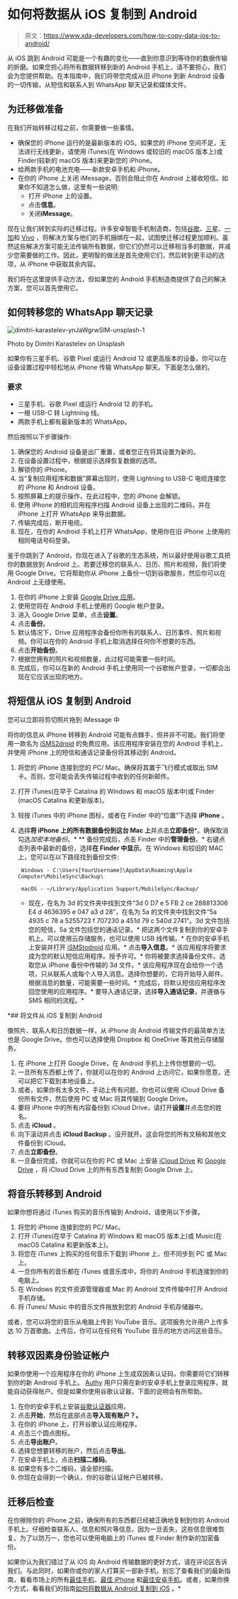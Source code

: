 # 如何将数据从 iOS 复制到 Android

> 原文：<https://www.xda-developers.com/how-to-copy-data-ios-to-android/>

从 iOS 跳到 Android 可能是一个有趣的变化——直到你意识到等待你的数据传输的折磨。如果您担心将所有数据转移到新的 Android 手机上，请不要担心，我们会为您提供帮助。在本指南中，我们将带您完成从旧 iPhone 到新 Android 设备的一切传输，从短信和联系人到 WhatsApp 聊天记录和媒体文件。

## 为迁移做准备

在我们开始转移过程之前，你需要做一些事情。

*   确保您的 iPhone 运行的是最新版本的 iOS。如果您的 iPhone 空间不足，无法进行无线更新，请使用 iTunes(在 Windows 或较旧的 macOS 版本上)或 Finder(较新的 macOS 版本)来更新您的 iPhone。
*   给两款手机的电池充电——新款安卓手机和 iPhone。
*   在你的 iPhone 上关闭 iMessage，否则会阻止你在 Android 上接收短信。如果你不知道怎么做，这里有一些说明:
    *   打开 iPhone 上的设置。
    *   点击**信息**。
    *   关闭**iMessage**。

现在让我们转到实际的迁移过程。许多安卓智能手机制造商，包括[谷歌](https://support.google.com/pixelphone/answer/7129740)、[三星](https://shop-links.co/1744884835776211546?u1=217dd429-1022-403e-9aed-3d8e836c2cd3)、[一加](https://support.oneplus.com/app/answers/detail/a_id/5026/~/oneplus-switch-guidelines)和 [Vivo](https://www.vivo.com/sg/support/questionList?categoryId=10986) ，将解决方案与他们的手机捆绑在一起，试图使迁移过程更加顺利。虽然这些解决方案可能无法传输所有数据，但它们仍然可以迁移相当多的数据，并减少您需要做的工作。因此，更明智的做法是首先使用它们，然后转到更手动的选项，从 iPhone 中获取其余内容。

我们将在这里提供手动方法，但如果您的 Android 手机制造商提供了自己的解决方案，您可以首先使用它。

## 如何转移您的 WhatsApp 聊天记录

 <picture>![dimitri-karastelev-ynJaWgrwSlM-unsplash-1](img/69885f45c7c143a46069d29904e2ae3a.png)</picture> 

Photo by Dimitri Karastelev on Unsplash

如果你有三星手机、谷歌 Pixel 或运行 Android 12 或更高版本的设备，你可以在设备设置过程中轻松地从 iPhone 传输 WhatsApp 聊天。下面是怎么做的。

### 要求

*   三星手机、谷歌 Pixel 或运行 Android 12 的手机。
*   一根 USB-C 转 Lightning 线。
*   两款手机上都有最新版本的 WhatsApp。

然后按照以下步骤操作:

1.  确保您的 Android 设备是出厂重置，或者您正在将其设置为新的。
2.  在设备设置过程中，根据提示选择恢复数据的选项。
3.  解锁你的 iPhone。
4.  当“复制应用程序和数据”屏幕出现时，使用 Lightning to USB-C 电缆连接您的 iPhone 和 Android 设备。
5.  按照屏幕上的提示操作，在此过程中，您的 iPhone 会解锁。
6.  使用 iPhone 的相机应用程序扫描 Android 设备上出现的二维码，并在 iPhone 上打开 WhatsApp 来导出数据。
7.  传输完成后，断开电缆。
8.  现在，在你的 Android 手机上打开 WhatsApp，使用你在旧 iPhone 上使用的相同电话号码登录。

鉴于你跳到了 Android，你现在进入了谷歌的生态系统，所以最好使用谷歌工具把你的数据放到 Android 上。若要迁移您的联系人、日历、照片和视频，我们将使用 Google Drive。它将帮助你从 iPhone 上备份一切到谷歌服务，然后你可以在 Android 上无缝使用。

1.  在你的 iPhone 上安装 [Google Drive 应用](https://apps.apple.com/in/app/google-drive-online-backup/id507874739)。
2.  使用您将在 Android 手机上使用的 Google 帐户登录。
3.  进入 Google Drive 菜单，点击**设置**。
4.  点击**备份**。
5.  默认情况下，Drive 应用程序会备份你所有的联系人、日历事件、照片和视频。你可以在你的 Android 手机上取消选择任何你不想要的东西。
6.  点击**开始备份**。
7.  根据您拥有的照片和视频数量，此过程可能需要一些时间。
8.  完成后，你可以在新的 Android 手机上使用同一个谷歌帐户登录，一切都会出现在它应该出现的地方。

## 将短信从 iOS 复制到 Android

您可以立即将剪切照片拖到 iMessage 中

将你的信息从 iPhone 转移到 Android 可能有点棘手，但并非不可能。我们将使用一款名为 [iSMS2droid](https://play.google.com/store/apps/details?id=org.faked.isms2droid) 的免费应用。该应用程序安装在您的 Android 手机上，并使用 iPhone 上的短信和通话记录备份将其移动到 Android。

1.  将您的 iPhone 连接到您的 PC/ Mac。确保将其置于飞行模式或取出 SIM 卡。否则，您可能会丢失传输过程中收到的任何新邮件。
2.  打开 iTunes(在早于 Catalina 的 Windows 和 macOS 版本中)或 Finder (macOS Catalina 和更新版本)。
3.  轻按 iTunes 中的 iPhone 图标，或者在 Finder 中的“位置”下选择 **iPhone** 。
4.  选择**将 iPhone 上的所有数据备份到这台 Mac 上**并点击**立即备份***。确保取消勾选*加密本地备份*。*
**   备份完成后，点击 Finder 中的**管理备份**。*   右键点击列表中最新的备份，选择**在 Finder 中显示**。在 Windows 和较旧的 MAC 上，您可以在以下路径找到备份文件:

    ```
     Windows - C:\Users[YourUsername]\AppData\Roaming\Apple Computer\MobileSync\Backup\  
    ```

    ```
     macOS - ~/Library/Application Support/MobileSync/Backup/

    ```

    *   现在，在名为 3d 的文件夹中找到文件“3d 0 D7 e 5 FB 2 ce 288813306 E4 d 4636395 e 047 a3 d 28”，在名为 5a 的文件夹中找到文件“5a 4935 c 78 a 5255723 f 707230 a 451d 79 c 540d 2741”。3d 文件包括您的短信，5a 文件包括您的通话记录。*   把这两个文件复制到你的安卓手机上。可以使用云存储服务，也可以使用 USB 线传输。*   在你的安卓手机上安装并打开 [iSMStodroid](https://play.google.com/store/apps/details?id=org.faked.isms2droid) 应用。*   点击**导入信息**。*   该应用程序将要求成为您的默认短信应用程序。授予许可。*   你将被要求选择备份文件。选取您从 iPhone 备份中传输的 3d 文件。*   该应用程序现在会给你一个选项，只从联系人或每个人导入消息。选择你想要的，它将开始导入邮件。根据消息的数量，可能需要一些时间。*   完成后，将默认短信应用程序改回您使用的应用程序。*   要导入通话记录，选择**导入通话记录**，并遵循与 SMS 相同的流程。*

 *## 将文件从 iOS 复制到 Android

像照片、联系人和日历数据一样，从 iPhone 向 Android 传输文件的最简单方法也是 Google Drive。你也可以选择使用 Dropbox 和 OneDrive 等其他云存储服务。

1.  在 iPhone 上打开 Google Drive，在 Android 手机上上传你想要的一切。
2.  一旦所有东西都上传了，你就可以在你的 Android 上访问它，如果你愿意，还可以把它下载到本地设备上。
3.  或者，如果你有太多文件，手动上传有问题，你也可以使用 iCloud Drive 备份所有文件，然后使用 PC 或 Mac 将其传输到 Google Drive。
4.  要将 iPhone 中的所有内容备份到 iCloud Drive，请打开**设置**并点击您的姓名。
5.  点击 **iCloud** 。
6.  向下滚动并点击 **iCloud Backup** 。没开就开。这会将您的所有文稿和其他文件备份到 iCloud。
7.  点击**立即备份**。
8.  一旦备份完成，你就可以在你的 PC 或 Mac 上安装 [iCloud Drive](https://www.icloud.com/iclouddrive) 和 [Google Drive](https://www.google.com/drive/download/) ，将 iCloud Drive 上的所有东西复制到 Google Drive 上。

## 将音乐转移到 Android

如果你想将通过 iTunes 购买的音乐传输到 Android，请使用以下步骤。

1.  将您的 iPhone 连接到您的 PC/ Mac。
2.  打开 iTunes(在早于 Catalina 的 Windows 和 macOS 版本上)或 Music(在 macOS Catalina 和更新版本上)。
3.  将您在 iTunes 上购买的任何音乐下载到 iPhone 上，但不同步到 PC 或 Mac 上。
4.  一旦你所有的音乐都在 iTunes 或音乐库中，将你的 Android 手机连接到你的电脑上。
5.  在 Windows 的文件资源管理器或 Mac 的 Android 文件传输中打开 Android 手机存储。
6.  将 iTunes/ Music 中的音乐文件拖放到您的 Android 手机存储器中。

或者，您可以将您的音乐从电脑上传到 YouTube 音乐。这项服务允许用户上传多达 10 万首歌曲。上传后，你可以在任何有 YouTube 音乐的地方访问这些音乐。

## 转移双因素身份验证帐户

如果你使用一个应用程序在你的 iPhone 上生成双因素认证码，你需要将它们转移到你的新 Android 手机上。 [Authy](https://play.google.com/store/apps/details?id=com.authy.authy) 用户只需在新的安卓手机上登录应用程序，就能自动获得账户。但是如果你使用谷歌认证器，下面的说明会有所帮助。

1.  在你的安卓手机上安装[谷歌认证器](https://play.google.com/store/apps/details?id=com.google.android.apps.authenticator2)应用。
2.  点击**开始**，然后在底部点击**导入现有账户？。**
3.  在你的 iPhone 上，打开谷歌认证应用程序。
4.  点击三个圆点图标。
5.  点击**导出账户**。
6.  选择您想要转移的账户，然后点击**导出**。
7.  在安卓手机上，点击**扫描二维码**。
8.  如果您有多个二维码，请全部扫描。
9.  你现在会得到一个确认，你的谷歌认证帐户已被转移。

## 迁移后检查

在你擦除你的 iPhone 之前，确保所有的东西都已经被正确地复制到你的 Android 手机上。仔细检查联系人、信息和照片等信息，因为一旦丢失，这些信息很难恢复。为了以防万一，您也可以使用电脑上的 iTunes 或 Finder 制作新的加密备份。

如果你认为我们错过了从 iOS 向 Android 传输数据的更好方式，请在评论区告诉我们。与此同时，如果你或你的家人打算买一部新手机，别忘了查看我们的最新指南，看看市场上的所有[最佳手机](https://www.xda-developers.com/best-phones/)、[最佳 iPhone](https://www.xda-developers.com/best-iphone/) 和[最佳安卓手机](https://www.xda-developers.com/best-android-phones/)。或者，如果你换个方式，看看我们的指南[如何将数据从 Android 复制到 iOS](https://www.xda-developers.com/how-to-copy-data-android-to-ios/) 。*